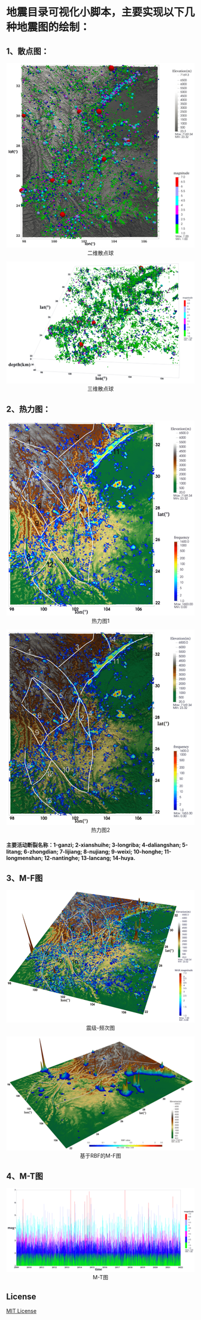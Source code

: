 # 地震目录可视化小脚本，主要实现以下几种地震图的绘制：

## 1、散点图：
<p align="center">
  <img src="pic/2d_sphere.png" alt="二维散点球" /><br />
  二维散点球
</p>

<p align="center">
  <img src="pic/3d_sphere.png" alt="三维散点球" /><br />
  三维散点球
</p>

## 2、热力图：
<p align="center">
  <img src="pic/hotmap.png" alt="热力图" /><br />
  热力图1
</p>

<p align="center">
  <img src="pic/hotmap2.png" alt="热力图" /><br />
  热力图2
</p>

#### 主要活动断裂名称：1-ganzi; 2-xianshuihe; 3-longriba; 4-daliangshan; 5-litang; 6-zhongdian; 7-lijiang; 8-nujiang; 9-weixi; 10-honghe; 11-longmenshan; 12-nantinghe; 13-lancang; 14-huya.

## 3、M-F图
<p align="center">
  <img src="pic/M-F.png" alt="震级-频次图" /><br />
  震级-频次图
</p>

<p align="center">
  <img src="pic/rbf_cpu.png" alt="震级-频次图" /><br />
  基于RBF的M-F图
</p>

## 4、M-T图
<p align="center">
  <img src="pic/m-t.png" alt="M-T图" /><br />
  M-T图
</p>



## License
[MIT License](./LICENSE)
